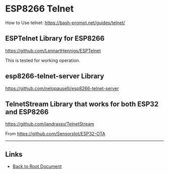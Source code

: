 # ESP8266 Telnet

How to Use telnet:
<https://bash-prompt.net/guides/telnet/>

## ESPTelnet Library for ESP8266

<https://github.com/LennartHennigs/ESPTelnet>

This is tested for working operation.

## esp8266-telnet-server Library

<https://github.com/nelopauselli/esp8266-telnet-server>

## TelnetStream Library that works for both ESP32 and ESP8266

<https://github.com/jandrassy/TelnetStream>

From <https://github.com/SensorsIot/ESP32-OTA>


----
<!-- Footer Begins Here -->
## Links

- [Back to Root Document](../README.md)
